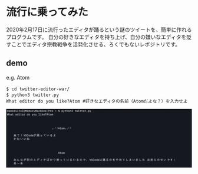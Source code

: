 # 流行に乗ってみた
2020年2月17日に流行ったエディタが踊るという謎のツイートを、簡単に作れるプログラムです。
自分の好きなエディタを持ち上げ、自分の嫌いなエディタを貶すことでエディタ宗教戦争を活発化させる、ろくでもないレポジトリです。
## demo
e.g. Atom

```console:
$ cd twitter-editor-war/
$ python3 twitter.py
What editor do you like?Atom #好きなエディタの名前（Atomだよな？）を入力せよ
```

![がぞー](demo.png)
